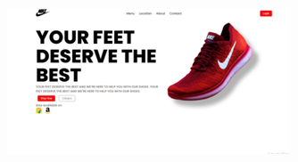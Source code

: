 ![alt text](https://github.com/nikhilgupta738/Brand_Page_using_ReactJS/blob/master/public/images/Brand_page.png)
